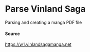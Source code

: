 # Parse Vinland Saga

Parsing and creating a manga PDF file

#### Source

https://w1.vinlandsagamanga.net
